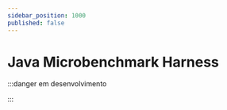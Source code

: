 ```yaml
---
sidebar_position: 1000
published: false
---
```


# Java Microbenchmark Harness

:::danger em desenvolvimento

:::